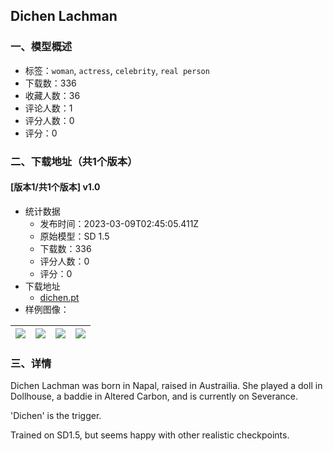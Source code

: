 ## Dichen Lachman
### 一、模型概述

- 标签：`woman`, `actress`, `celebrity`, `real person`
- 下载数：336
- 收藏人数：36
- 评论人数：1
- 评分人数：0
- 评分：0

### 二、下载地址（共1个版本）

#### [版本1/共1个版本] v1.0

- 统计数据
  - 发布时间：2023-03-09T02:45:05.411Z
  - 原始模型：SD 1.5
  - 下载数：336
  - 评分人数：0
  - 评分：0
- 下载地址
  - [dichen.pt](https://civitai.com/api/download/models/20506)
- 样例图像：

| <img src="https://image.civitai.com/xG1nkqKTMzGDvpLrqFT7WA/ebf9314c-91c6-4d58-e6c6-cdbaf50e2d00/width=450/216964.jpeg" /> | <img src="https://image.civitai.com/xG1nkqKTMzGDvpLrqFT7WA/cb980cb4-aea8-4598-0d24-df340a8fcd00/width=450/216969.jpeg" /> | <img src="https://image.civitai.com/xG1nkqKTMzGDvpLrqFT7WA/12ffcb78-eb2a-4305-95be-f4c7c6209200/width=450/216967.jpeg" /> | <img src="https://image.civitai.com/xG1nkqKTMzGDvpLrqFT7WA/d0d5fdf6-9bd4-44c2-ef05-f9033fd43e00/width=450/216966.jpeg" /> |
| ---- | ---- | ---- | ---- |


### 三、详情
<p>Dichen Lachman was born in Napal, raised in Austrailia. She played a doll in Dollhouse, a baddie in Altered Carbon, and is currently on Severance. </p><p>'Dichen' is the trigger.</p><p>Trained on SD1.5, but seems happy with other realistic checkpoints. </p>